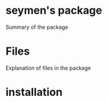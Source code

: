 # seymen's package

Summary of the package

# Files

Explanation of files in the package

# installation